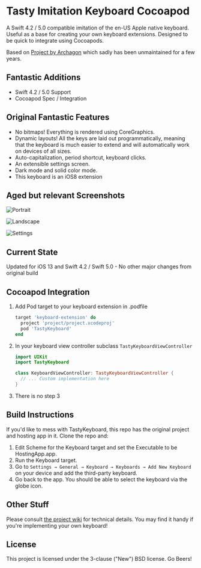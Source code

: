 # Tasty Imitation Keyboard Cocoapod

A Swift 4.2 / 5.0 compatible imitation of the en-US Apple native keyboard.  Useful as a base for creating your own keyboard extensions.  Designed to be quick to integrate using Cocoapods.

Based on [Project by Archagon](https://github.com/archagon/tasty-imitation-keyboard/) which sadly has been unmaintained for a few years.

## Fantastic Additions

* Swift 4.2 / 5.0 Support
* Cocoapod Spec / Integration

## Original Fantastic Features

* No bitmaps! Everything is rendered using CoreGraphics.
* Dynamic layouts! All the keys are laid out programmatically, meaning that the keyboard is much easier to extend and will automatically work on devices of all sizes.
* Auto-capitalization, period shortcut, keyboard clicks.
* An extensible settings screen.
* Dark mode and solid color mode.
* This keyboard is an iOS8 extension

## Aged but relevant Screenshots

![Portrait](./Screenshot-Portrait.png "Portrait")

![Landscape](./Screenshot-Landscape.png "Landscape")

![Settings](./Settings-Portrait.png "Settings")

## Current State

Updated for iOS 13 and Swift 4.2 / Swift 5.0 - No other major changes from original build

## Cocoapod Integration

1. Add Pod target to your keyboard extension in .podfile

    ```ruby
    target 'keyboard-extension' do
      project 'project/project.xcodeproj'
      pod 'TastyKeyboard'
    end
    ```

1. In your keyboard view controller subclass `TastyKeyboardViewController`

    ```swift
    import UIKit
    import TastyKeyboard

    class KeyboardViewController: TastyKeyboardViewController {
      // ... Custom implementation here
    }
    ```

1. There is no step 3

## Build Instructions

If you'd like to mess with TastyKeyboard, this repo has the original project and hosting app in it.  Clone the repo and:

1. Edit Scheme for the Keyboard target and set the Executable to be HostingApp.app.
2. Run the Keyboard target.
3. Go to `Settings → General → Keyboard → Keyboards → Add New Keyboard` on your device and add the third-party keyboard.
4. Go back to the app. You should be able to select the keyboard via the globe icon.

## Other Stuff

Please consult [the project wiki](https://github.com/archagon/tasty-imitation-keyboard/wiki) for technical details. You may find it handy if you're implementing your own keyboard!

## License

This project is licensed under the 3-clause ("New") BSD license. Go Beers!
